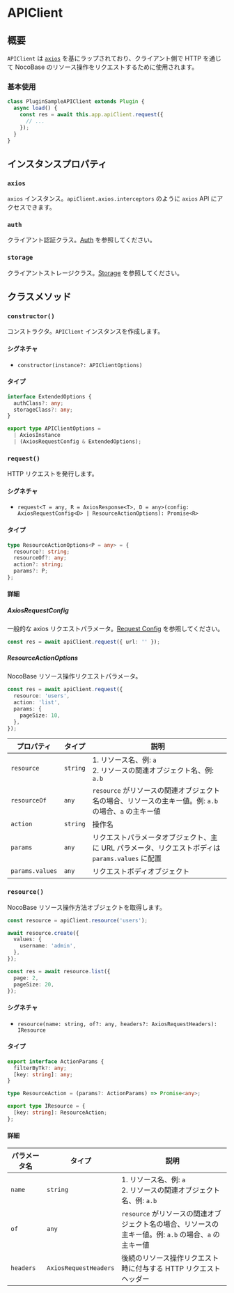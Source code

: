 # APIClient

## 概要

`APIClient` は <a href="https://axios-http.com/" target="_blank">`axios`</a> を基にラップされており、クライアント側で HTTP を通じて NocoBase のリソース操作をリクエストするために使用されます。

### 基本使用

```ts
class PluginSampleAPIClient extends Plugin {
  async load() {
    const res = await this.app.apiClient.request({
      // ...
    });
  }
}
```

## インスタンスプロパティ

### `axios`

`axios` インスタンス。`apiClient.axios.interceptors` のように `axios` API にアクセスできます。

### `auth`

クライアント認証クラス。[Auth](./auth.md) を参照してください。

### `storage`

クライアントストレージクラス。[Storage](./storage.md) を参照してください。

## クラスメソッド

### `constructor()`

コンストラクタ。`APIClient` インスタンスを作成します。

#### シグネチャ

- `constructor(instance?: APIClientOptions)`

#### タイプ

```ts
interface ExtendedOptions {
  authClass?: any;
  storageClass?: any;
}

export type APIClientOptions =
  | AxiosInstance
  | (AxiosRequestConfig & ExtendedOptions);
```

### `request()`

HTTP リクエストを発行します。

#### シグネチャ

- `request<T = any, R = AxiosResponse<T>, D = any>(config: AxiosRequestConfig<D> | ResourceActionOptions): Promise<R>`

#### タイプ

```ts
type ResourceActionOptions<P = any> = {
  resource?: string;
  resourceOf?: any;
  action?: string;
  params?: P;
};
```

#### 詳細

##### AxiosRequestConfig

一般的な axios リクエストパラメータ。<a href="https://axios-http.com/docs/req_config" target="_blank">Request Config</a> を参照してください。

```ts
const res = await apiClient.request({ url: '' });
```

##### ResourceActionOptions

NocoBase リソース操作リクエストパラメータ。

```ts
const res = await apiClient.request({
  resource: 'users',
  action: 'list',
  params: {
    pageSize: 10,
  },
});
```

| プロパティ        | タイプ     | 説明                                                                                 |
| ----------------- | ---------- | ------------------------------------------------------------------------------------ |
| `resource`        | `string`   | 1. リソース名、例: `a`<br />2. リソースの関連オブジェクト名、例: `a.b`               |
| `resourceOf`      | `any`      | `resource` がリソースの関連オブジェクト名の場合、リソースの主キー値。例: `a.b` の場合、`a` の主キー値 |
| `action`          | `string`   | 操作名                                                                               |
| `params`          | `any`      | リクエストパラメータオブジェクト、主に URL パラメータ、リクエストボディは `params.values` に配置 |
| `params.values`   | `any`      | リクエストボディオブジェクト                                                         |

### `resource()`

NocoBase リソース操作方法オブジェクトを取得します。

```ts
const resource = apiClient.resource('users');

await resource.create({
  values: {
    username: 'admin',
  },
});

const res = await resource.list({
  page: 2,
  pageSize: 20,
});
```

#### シグネチャ

- `resource(name: string, of?: any, headers?: AxiosRequestHeaders): IResource`

#### タイプ

```ts
export interface ActionParams {
  filterByTk?: any;
  [key: string]: any;
}

type ResourceAction = (params?: ActionParams) => Promise<any>;

export type IResource = {
  [key: string]: ResourceAction;
};
```

#### 詳細

| パラメータ名 | タイプ                  | 説明                                                                                 |
| ------------ | ----------------------- | ------------------------------------------------------------------------------------ |
| `name`       | `string`                | 1. リソース名、例: `a`<br />2. リソースの関連オブジェクト名、例: `a.b`               |
| `of`         | `any`                   | `resource` がリソースの関連オブジェクト名の場合、リソースの主キー値。例: `a.b` の場合、`a` の主キー値 |
| `headers`    | `AxiosRequestHeaders`   | 後続のリソース操作リクエスト時に付与する HTTP リクエストヘッダー                     |
